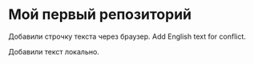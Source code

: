 # Мой первый репозиторий

Добавили строчку текста через браузер. Add English text for conflict.

Добавили текст локально.